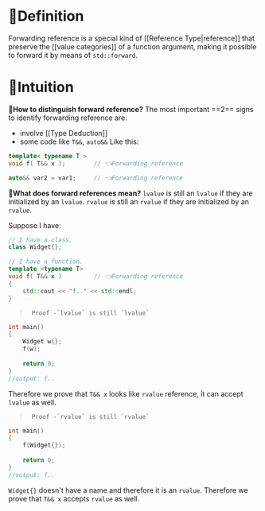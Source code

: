 # 📝Definition
Forwarding reference is a special kind of [[Reference Type|reference]] that preserve the [[value categories]] of a function argument, making it possible to forward it by means of `std::forward`.

# 🧠Intuition
**📌How to distinguish forward reference?**
The most important ==2== signs to identify forwarding reference are:
- involve [[Type Deduction]]
- some code like `T&&`, `auto&&`
Like this:
```cpp
template< typename T >
void f( T&& x ); 		// 👈Forwarding reference

auto&& var2 = var1; 	// 👈Forwarding reference
```

**📌What does forward references mean?**
`lvalue` is still an `lvalue` if they are initialized by an `lvalue`.
`rvalue` is still an `rvalue` if they are initialized by an `rvalue`.

Suppose I have:
```cpp
// I have a class.
class Widget{};

// I have a function.
template <typename T>
void f( T&& x ) 		// 👈Forwarding reference
{
    std::cout << "f.." << std::endl;
}
```


>     ​	Proof -`lvalue` is still `lvalue`

```c++
int main()
{
    Widget w{};
    f(w);
  
    return 0;
}
//output: f..
```
Therefore we prove that `T&& x` looks like `rvalue` reference, it can accept `lvalue` as well.


>     ​	Proof -`rvalue` is still `rvalue`

```c++
int main()
{
    f(Widget{});
  
    return 0;
}
//output: f..
```

`Widget{}` doesn't have a name and therefore it is an `rvalue`. Therefore we prove that `T&& x` accepts `rvalue` as well.
